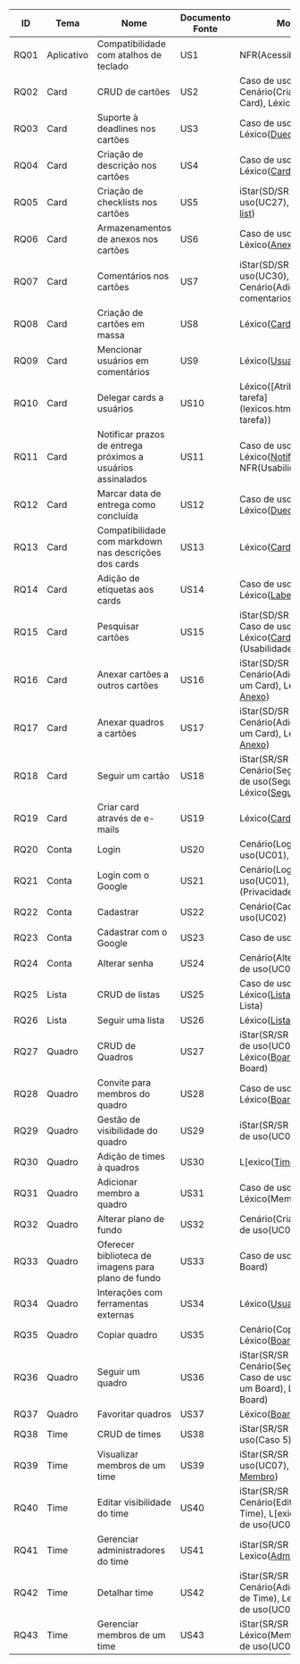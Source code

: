| **ID**   | **Tema**       | **Nome**                                                        | **Documento Fonte** | **Modelagem**                                                                                                |
|------|------------|-------------------------------------------------------------|-----------------|----------------------------------------------------------------------------------------------------------|
| RQ01 | Aplicativo | Compatibilidade com atalhos de teclado                      | US1             | NFR(Acessibilidade)                                                                                      |
| RQ02 | Card       | CRUD de cartões                                             | US2             | Caso de uso(UC13/UC22), Cenário(Criar Card/Modificar Card), Léxico([Card](lexicos.html#card))                                 |
| RQ03 | Card       | Suporte à deadlines nos cartões                             | US3             | Caso de uso(UC29), Léxico([Duedate](lexicos.html#Duedate))                                                                       |
| RQ04 | Card       | Criação de descrição nos cartões                            | US4             | Caso de uso(UC26), Léxico([Card](lexicos.html#card))                                                                          |
| RQ05 | Card       | Criação de checklists nos cartões                           | US5             | iStar(SD/SR - Card), Caso de uso(UC27), Léxico([Check-list](lexicos.html#check-list))                                               |
| RQ06 | Card       | Armazenamentos de anexos nos cartões                        | US6             | Caso de uso(UC32), Léxico([Anexo](lexicos.html#anexo))                                                                         |
| RQ07 | Card       | Comentários nos cartões                                     | US7             | iStar(SD/SR - Card), Caso de uso(UC30), Léxico([Card](lexicos.html#card)), Cenário(Adicionar comentarios ao Card)             |
| RQ08 | Card       | Criação de cartões em massa                                 | US8             | Léxico([Card](lexicos.html#card))                                                                                             |
| RQ09 | Card       | Mencionar usuários em comentários                           | US9             | Léxico([Usuario](lexicos.html#usuario), [Card](lexicos.html#card))                                                                                    |
| RQ10 | Card       | Delegar cards a usuários                                    | US10            | Léxico([Atribuir/Delegar tarefa](lexicos.html#Atribuir/Delegar tarefa))                                                                          |
| RQ11 | Card       | Notificar prazos de entrega próximos a usuários assinalados | US11            | Caso de uso(UC04), Léxico([Notificar](lexicos.html#notificar)), NFR(Usabilidade - Mobile)                                          |
| RQ12 | Card       | Marcar data de entrega como concluída                       | US12            | Caso de uso(UC15), Léxico([Duedate](lexicos.html#Duedate))                                                                       |
| RQ13 | Card       | Compatibilidade com markdown nas descrições dos cards       | US13            | Léxico([Card](lexicos.html#card))                                                                                             |
| RQ14 | Card       | Adição de etiquetas aos cards                               | US14            | Caso de uso(UC28), Léxico([Label](lexicos.html#label))                                                                         |
| RQ15 | Card       | Pesquisar cartões                                           | US15            | iStar(SD/SR - Filtrar Card), Caso de uso(UC15), Léxico([Card](lexicos.html#card)), NFR (Usabilidade)                          |
| RQ16 | Card       | Anexar cartões a outros cartões                             | US16            | iStar(SD/SR - Card), Cenário(Adicionar Anexo em um Card), Léxico([Card](lexicos.html#card), [Anexo](lexicos.html#card))                            |
| RQ17 | Card       | Anexar quadros a cartões                                    | US17            | iStar(SD/SR - Card), Cenário(Adicionar Anexo em um Card), Léxico([Card](lexicos.html#card), [Anexo](lexicos.html#card))                            |
| RQ18 | Card       | Seguir um cartão                                            | US18            | iStar(SR/SR - Card), Cenário(Seguir Card), Caso de uso(Seguir um Card), Léxico([Seguir](lexicos.html#seguir)[Card](lexicos.html#card))             |
| RQ19 | Card       | Criar card através de e-mails                               | US19            | Léxico([Card](lexicos.html#card))                                                                                             |
| RQ20 | Conta      | Login                                                       | US20            | Cenário(Login), Caso de uso(UC01), Léxico([Login](lexicos.html#login))                                                         |
| RQ21 | Conta      | Login com o Google                                          | US21            | Cenário(Login), Caso de uso(UC01), NFR (Privacidade), Léxico([Login](lexicos.html#login))                                      |
| RQ22 | Conta      | Cadastrar                                                   | US22            | Cenário(Cadastro), Caso de uso(UC02)                                                                     |
| RQ23 | Conta      | Cadastrar com o Google                                      | US23            | Caso de uso(UC02)                                                                                        |
| RQ24 | Conta      | Alterar senha                                               | US24            | Cenário(Alterar Senha), Caso de uso(UC03)                                                                |
| RQ25 | Lista      | CRUD de listas                                              | US25            | Caso de uso(UC11), Léxico([Lista](lexicos.html#lista)), Cenário(Criar Lista)                                                   |
| RQ26 | Lista      | Seguir uma lista                                            | US26            | Léxico([Lista](lexicos.html#lista), [Seguir](lexicos.html#seguir))                                                                                    |
| RQ27 | Quadro     | CRUD de Quadros                                             | US27            | iStar(SR/SR - Board), Caso de uso(UC01 - Criar Board), Léxico([Board](lexicos.html#board)), Cenário(Criar Board)               |
| RQ28 | Quadro     | Convite para membros do quadro                              | US28            | Caso de uso(UC08/UC09), Léxico([Board](lexicos.html#board), [Membro](lexicos.html#membro))                                                            |
| RQ29 | Quadro     | Gestão de visibilidade do quadro                            | US29            | iStar(SR/SR - Board), Caso de uso(UC07), Léxico([Board](lexicos.html#board))                                                   |
| RQ30 | Quadro     | Adição de times à quadros                                   | US30            | L[exico([Time](lexicos.html#time), Board)                                                                                      |
| RQ31 | Quadro     | Adicionar membro a quadro                                   | US31            | Caso de uso(UC04), Léxico(Membro, Board)                                                                 |
| RQ32 | Quadro     | Alterar plano de fundo                                      | US32            | Cenário(Criar Board), Caso de uso(UC01 - Criar Board)                                                    |
| RQ33 | Quadro     | Oferecer biblioteca de imagens para plano de fundo          | US33            | Caso de uso(UC01 - Criar Board)                                                                          |
| RQ34 | Quadro     | Interações com ferramentas externas                         | US34            | Léxico([Usuario](lexicos.html#usuario))                                                                                          |
| RQ35 | Quadro     | Copiar quadro                                               | US35            | Cenário(Copiar um Quadro), Léxico([Board](lexicos.html#board), [Copiar](lexicos.html#copiar))                                                         |
| RQ36 | Quadro     | Seguir um quadro                                            | US36            | iStar(SR/SR - Board), Cenário(Seguir Quadro), Caso de uso(UC03 - Seguir um Board), Léxico([Seguir](lexicos.html#seguir), Board) |
| RQ37 | Quadro     | Favoritar quadros                                           | US37            | Léxico([Board](lexicos.html#board))                                                                                            |
| RQ38 | Time       | CRUD de times                                               | US38            | iStar(SR/SR - Time), Caso de uso(Caso 5), Lexico([Time](lexicos.html#time))                                                   |
| RQ39 | Time       | Visualizar membros de um time                               | US39            | iStar(SR/SR - Time), Caso de uso(UC07), Lexico([Time](lexicos.html#time), [Membro](lexicos.html#membro))                                             |
| RQ40 | Time       | Editar visibilidade do time                                 | US40            | iStar(SR/SR - Time), Cenário(Editar visibilidade do Time), L[exico([Time](lexicos.html#time)), Caso de uso(UC07)               |
| RQ41 | Time       | Gerenciar administradores do time                           | US41            | iStar(SR/SR - Time), Lexico([Administrador](lexicos.html#administrador), [Time](lexicos.html#time))                                                         |
| RQ42 | Time       | Detalhar time                                               | US42            | iStar(SR/SR - Time), Cenário(Adicionar Descrição de Time), Lexico([Time](lexicos.html#time)), Caso de uso(UC07)               |
| RQ43 | Time       | Gerenciar membros de um time                                | US43            | iStar(SR/SR - Time), Léxico(Membro, [Time](lexicos.html#time)), Caso de uso(UC07)                                             |